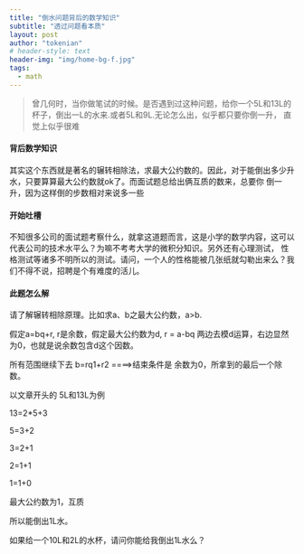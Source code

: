 ```yaml
---
title: "倒水问题背后的数学知识"
subtitle: "透过问题看本质"
layout: post
author: "tokenian"
# header-style: text
header-img: "img/home-bg-f.jpg"
tags:
  - math
---
```


> 曾几何时，当你做笔试的时候。是否遇到过这种问题，给你一个5L和13L的杯子，倒出一L的水来.或者5L和9L.无论怎么出，似乎都只要你倒一升，
直觉上似乎很难

#### 背后数学知识
其实这个东西就是著名的辗转相除法，求最大公约数的。因此，对于能倒出多少升水，只要算算最大公约数就ok了。而面试题总给出俩互质的数来，总要你
倒一升，因为这样倒的步数相对来说多一些

#### 开始吐槽
不知很多公司的面试题考察什么，就拿这道题而言，这是小学的数学内容，这可以代表公司的技术水平么？为嘛不考考大学的微积分知识。另外还有心理测试，
性格测试等诸多不明所以的测试。请问，一个人的性格能被几张纸就勾勒出来么？我们不得不说，招聘是个有难度的活儿。

#### 此题怎么解
请了解辗转相除原理。比如求a、b之最大公约数，a>b. 

假定a=bq+r, r是余数，假定最大公约数为d, r = a-bq 两边去模d运算，右边显然为0，也就是说余数包含d这个因数。

所有范围继续下去 b=rq1+r2  ====>结束条件是 余数为0，所拿到的最后一个除数。

以文章开头的 5L和13L为例

13=2*5+3

5=3+2

3=2+1

2=1+1

1=1+0

最大公约数为1，互质

所以能倒出1L水。

如果给一个10L和2L的水杯，请问你能给我倒出1L水么？